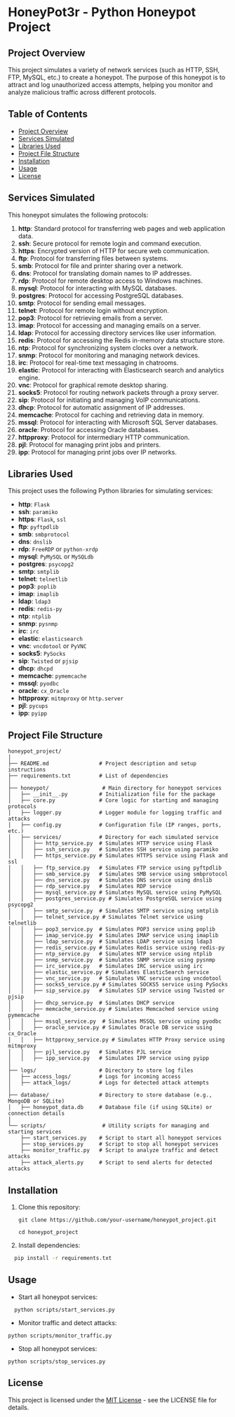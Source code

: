 # HoneyPot3r - Python Honeypot Project

## Project Overview
This project simulates a variety of network services (such as HTTP, SSH, FTP, MySQL, etc.) to create a honeypot. The purpose of this honeypot is to attract and log unauthorized access attempts, helping you monitor and analyze malicious traffic across different protocols.

## Table of Contents
- [Project Overview](#project-overview)
- [Services Simulated](#services-simulated)
- [Libraries Used](#libraries-used)
- [Project File Structure](#project-file-structure)
- [Installation](#installation)
- [Usage](#usage)
- [License](#license)

## Services Simulated
This honeypot simulates the following protocols:

1. **http**: Standard protocol for transferring web pages and web application data.  
2. **ssh**: Secure protocol for remote login and command execution.  
3. **https**: Encrypted version of HTTP for secure web communication.  
4. **ftp**: Protocol for transferring files between systems.  
5. **smb**: Protocol for file and printer sharing over a network.  
6. **dns**: Protocol for translating domain names to IP addresses.  
7. **rdp**: Protocol for remote desktop access to Windows machines.  
8. **mysql**: Protocol for interacting with MySQL databases.  
9. **postgres**: Protocol for accessing PostgreSQL databases.  
10. **smtp**: Protocol for sending email messages.  
11. **telnet**: Protocol for remote login without encryption.  
12. **pop3**: Protocol for retrieving emails from a server.  
13. **imap**: Protocol for accessing and managing emails on a server.  
14. **ldap**: Protocol for accessing directory services like user information.  
15. **redis**: Protocol for accessing the Redis in-memory data structure store.  
16. **ntp**: Protocol for synchronizing system clocks over a network.  
17. **snmp**: Protocol for monitoring and managing network devices.  
18. **irc**: Protocol for real-time text messaging in chatrooms.  
19. **elastic**: Protocol for interacting with Elasticsearch search and analytics engine.  
20. **vnc**: Protocol for graphical remote desktop sharing.  
21. **socks5**: Protocol for routing network packets through a proxy server.  
22. **sip**: Protocol for initiating and managing VoIP communications.  
23. **dhcp**: Protocol for automatic assignment of IP addresses.  
24. **memcache**: Protocol for caching and retrieving data in memory.  
25. **mssql**: Protocol for interacting with Microsoft SQL Server databases.  
26. **oracle**: Protocol for accessing Oracle databases.  
27. **httpproxy**: Protocol for intermediary HTTP communication.  
28. **pjl**: Protocol for managing print jobs and printers.  
29. **ipp**: Protocol for managing print jobs over IP networks.

## Libraries Used
This project uses the following Python libraries for simulating services:

- **http**: `Flask`
- **ssh**: `paramiko`
- **https**: `Flask`, `ssl`
- **ftp**: `pyftpdlib`
- **smb**: `smbprotocol`
- **dns**: `dnslib`
- **rdp**: `FreeRDP` or `python-xrdp`
- **mysql**: `PyMySQL` or `MySQLdb`
- **postgres**: `psycopg2`
- **smtp**: `smtplib`
- **telnet**: `telnetlib`
- **pop3**: `poplib`
- **imap**: `imaplib`
- **ldap**: `ldap3`
- **redis**: `redis-py`
- **ntp**: `ntplib`
- **snmp**: `pysnmp`
- **irc**: `irc`
- **elastic**: `elasticsearch`
- **vnc**: `vncdotool` or `PyVNC`
- **socks5**: `PySocks`
- **sip**: `Twisted` or `pjsip`
- **dhcp**: `dhcpd`
- **memcache**: `pymemcache`
- **mssql**: `pyodbc`
- **oracle**: `cx_Oracle`
- **httpproxy**: `mitmproxy` or `http.server`
- **pjl**: `pycups`
- **ipp**: `pyipp`

## Project File Structure
```
honeypot_project/
│
├── README.md                # Project description and setup instructions
├── requirements.txt         # List of dependencies
│
├── honeypot/                 # Main directory for honeypot services
│   ├── __init__.py          # Initialization file for the package
│   ├── core.py              # Core logic for starting and managing protocols
│   ├── logger.py            # Logger module for logging traffic and attacks
│   ├── config.py            # Configuration file (IP ranges, ports, etc.)
│   ├── services/            # Directory for each simulated service
│   │   ├── http_service.py  # Simulates HTTP service using Flask
│   │   ├── ssh_service.py   # Simulates SSH service using paramiko
│   │   ├── https_service.py # Simulates HTTPS service using Flask and ssl
│   │   ├── ftp_service.py   # Simulates FTP service using pyftpdlib
│   │   ├── smb_service.py   # Simulates SMB service using smbprotocol
│   │   ├── dns_service.py   # Simulates DNS service using dnslib
│   │   ├── rdp_service.py   # Simulates RDP service
│   │   ├── mysql_service.py # Simulates MySQL service using PyMySQL
│   │   ├── postgres_service.py # Simulates PostgreSQL service using psycopg2
│   │   ├── smtp_service.py  # Simulates SMTP service using smtplib
│   │   ├── telnet_service.py # Simulates Telnet service using telnetlib
│   │   ├── pop3_service.py  # Simulates POP3 service using poplib
│   │   ├── imap_service.py  # Simulates IMAP service using imaplib
│   │   ├── ldap_service.py  # Simulates LDAP service using ldap3
│   │   ├── redis_service.py # Simulates Redis service using redis-py
│   │   ├── ntp_service.py   # Simulates NTP service using ntplib
│   │   ├── snmp_service.py  # Simulates SNMP service using pysnmp
│   │   ├── irc_service.py   # Simulates IRC service using irc
│   │   ├── elastic_service.py # Simulates ElasticSearch service
│   │   ├── vnc_service.py   # Simulates VNC service using vncdotool
│   │   ├── socks5_service.py # Simulates SOCKS5 service using PySocks
│   │   ├── sip_service.py   # Simulates SIP service using Twisted or pjsip
│   │   ├── dhcp_service.py  # Simulates DHCP service
│   │   ├── memcache_service.py # Simulates Memcached service using pymemcache
│   │   ├── mssql_service.py  # Simulates MSSQL service using pyodbc
│   │   ├── oracle_service.py # Simulates Oracle DB service using cx_Oracle
│   │   ├── httpproxy_service.py # Simulates HTTP Proxy service using mitmproxy
│   │   ├── pjl_service.py   # Simulates PJL service
│   │   ├── ipp_service.py   # Simulates IPP service using pyipp
│
├── logs/                    # Directory to store log files
│   ├── access_logs/         # Logs for incoming access
│   ├── attack_logs/         # Logs for detected attack attempts
│
├── database/                # Directory to store database (e.g., MongoDB or SQLite)
│   ├── honeypot_data.db     # Database file (if using SQLite) or connection details
│
└── scripts/                  # Utility scripts for managing and starting services
    ├── start_services.py    # Script to start all honeypot services
    ├── stop_services.py     # Script to stop all honeypot services
    ├── monitor_traffic.py   # Script to analyze traffic and detect attacks
    ├── attack_alerts.py     # Script to send alerts for detected attacks

```


## Installation

1. Clone this repository:
   ```
   git clone https://github.com/your-username/honeypot_project.git
   ```
   ```
   cd honeypot_project
   ```
2. Install dependencies:
  ```bash
    pip install -r requirements.txt
  ```

## Usage
- Start all honeypot services:
```
  python scripts/start_services.py
```
- Monitor traffic and detect attacks:
```
python scripts/monitor_traffic.py
```
- Stop all honeypot services:
```
python scripts/stop_services.py
```

## License
This project is licensed under the [MIT License](https://github.com/3rr0r-505/HoneyPot3r/blob/main/LICENSE) - see the LICENSE file for details.


